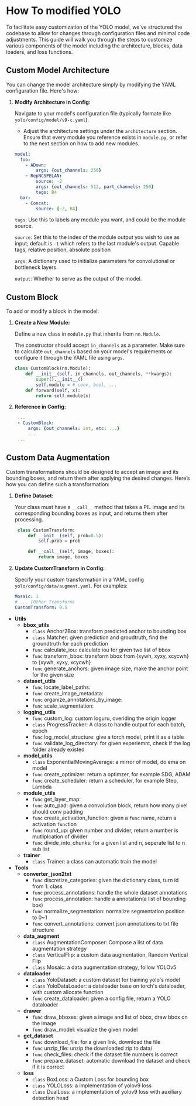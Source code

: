 # How To modified YOLO

To facilitate easy customization of the YOLO model, we've structured the codebase to allow for changes through configuration files and minimal code adjustments. This guide will walk you through the steps to customize various components of the model including the architecture, blocks, data loaders, and loss functions.

## Custom Model Architecture

You can change the model architecture simply by modifying the YAML configuration file. Here's how:

1. **Modify Architecture in Config:**
   
   Navigate to your model's configuration file (typically formate like `yolo/config/model/v9-c.yaml`).
   - Adjust the architecture settings under the `architecture` section. Ensure that every module you reference exists in `module.py`, or refer to the next section on how to add new modules.

    ```yaml
    model:
      foo:
        - ADown:
            args: {out_channels: 256}
        - RepNCSPELAN:
            source: -2
            args: {out_channels: 512, part_channels: 256}
            tags: B4
      bar:
        - Concat:
            source: [-2, B4]
    ```

   `tags`: Use this to labels any module you want, and could be the module source.

   `source`: Set this to the index of the module output you wish to use as input; default is `-1` which refers to the last module's output. Capable tags, relative position, absolute position

   `args`: A dictionary used to initialize parameters for convolutional or bottleneck layers.

   `output`: Whether to serve as the output of the model.

## Custom Block

To add or modify a block in the model:

1. **Create a New Module:**

   Define a new class in `module.py` that inherits from `nn.Module`.
   
   The constructor should accept `in_channels` as a parameter. Make sure to calculate `out_channels` based on your model's requirements or configure it through the YAML file using `args`.

    ```python
    class CustomBlock(nn.Module):
        def __init__(self, in_channels, out_channels, **kwargs):
            super().__init__()
            self.module = # conv, bool, ...
        def forward(self, x):
            return self.module(x) 
    ```

2. **Reference in Config:**
   ```yaml
    ...
    - CustomBlock:
        args: {out_channels: int, etc: ...}
        ...
    ...
   ```


## Custom Data Augmentation

Custom transformations should be designed to accept an image and its bounding boxes, and return them after applying the desired changes. Here’s how you can define such a transformation:


1. **Define Dataset:**

    Your class must have a `__call__` method that takes a PIL image and its corresponding bounding boxes as input, and returns them after processing.


   ```python
    class CustomTransform:
        def __init__(self, prob=0.5):
            self.prob = prob

        def __call__(self, image, boxes):
            return image, boxes
   ```
2. **Update CustomTransform in Config:**

    Specify your custom transformation in a YAML config `yolo/config/data/augment.yaml`. For examples:
    ```yaml
    Mosaic: 1
    # ... (Other Transform)
    CustomTransform: 0.5
    ```


- **Utils**
    - **bbox_utils**
        - `class` Anchor2Box: transform predicted anchor to bounding box
        - `class` Matcher: given prediction and groudtruth, find the groundtruth for each prediction
        - `func` calculate_iou: calculate iou for given two list of bbox
        - `func` transform_bbox: transform bbox from {xywh, xyxy, xcycwh} to {xywh, xyxy, xcycwh}
        - `func` generate_anchors: given image size, make the anchor point for the given size
    - **dataset_utils**
        - `func` locate_label_paths:
        - `func` create_image_metadata:
        - `func` organize_annotations_by_image:
        - `func` scale_segmentation:
    - **logging_utils**
        - `func` custom_log: custom loguru, overiding the origin logger
        - `class` ProgressTracker: A class to handle output for each batch, epoch
        - `func` log_model_structure: give a torch model, print it as a table
        - `func` validate_log_directory: for given experiemnt, check if the log folder already existed
    - **model_utils**
        - `class` ExponentialMovingAverage: a mirror of model, do ema on model
        - `func` create_optimizer: return a optimzer, for example SDG, ADAM
        - `func` create_scheduler: return a scheduler, for example Step, Lambda
    - **module_utils**
        - `func` get_layer_map:
        - `func` auto_pad: given a convolution block, return how many pixel should conv padding
        - `func` create_activation_function: given a `func` name, return a activation `func`tion
        - `func` round_up: given number and divider, return a number is mutliplcation of divider
        - `func` divide_into_chunks: for a given list and n, seperate list to n sub list
    - **trainer**
        - `class` Trainer: a class can automatic train the model
- **Tools**
    - **converter_json2txt**
        - `func` discretize_categories: given the dictionary class, turn id from 1: class
        - `func` process_annotations: handle the whole dataset annotations
        - `func` process_annotation: handle a annotation(a list of bounding box)
        - `func` normalize_segmentation: normalize segmentation position to 0~1
        - `func` convert_annotations: convert json annotations to txt file structure
    - **data_augment**
        - `class` AugmentationComposer: Compose a list of data augmentation strategy
        - `class` VerticalFlip: a custom data augmentation, Random Vertical Flip
        - `class` Mosaic: a data augmentation strategy, follow YOLOv5
    - **dataloader**
        - `class` YoloDataset: a custom dataset for training yolo's model
        - `class` YoloDataLoader: a dataloader base on torch's dataloader, with custom allocate function
        - `func` create_dataloader: given a config file, return a YOLO dataloader
    - **drawer**
        - `func` draw_bboxes: given a image and list of bbox, draw bbox on the image
        - `func` draw_model: visualize the given model
    - **get_dataset**
        - `func` download_file: for a given link, download the file
        - `func` unzip_file: unzip the downloaded zip to data/
        - `func` check_files: check if the dataset file numbers is correct
        - `func` prepare_dataset: automatic download the dataset and check if it is correct
    - **loss**
        - `class` BoxLoss: a Custom Loss for bounding box
        - `class` YOLOLoss: a implementation of yolov9 loss
        - `class` DualLoss: a implementation of yolov9 loss with auxiliary detection head